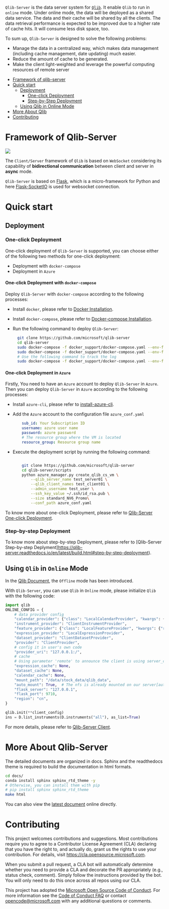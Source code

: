 `Qlib-Server` is the data server system for [`Qlib`](https://github.com/microsoft/qlib). It enable `Qlib` to run in `online` mode. Under online mode, the data will be deployed as a shared data service. The data and their cache will be shared by all the clients. The data retrieval performance is expected to be improved due to a higher rate of cache hits. It will consume less disk space, too.

To sum up, `Qlib-Server` is designed to solve the following problems:

* Manage the data in a centralized way, which makes data management (including cache management, date updating) much easier.
* Reduce the amount of cache to be generated.
* Make the client light-weighted and leverage the powerful computing resources of remote server


- [Framework of qlib-server](#framework-of-qlib-server)
- [Quick start](#quick-start)
  - [Deployment](#deployment)
    - [One-click Deployment](#one-click-deployment)
    - [Step-by-Step Deployment](#step-by-step-deployment)
  - [Using Qlib in Online Mode](#using-qlib-in-online-mode)
- [More About Qlib](#more-about-qlib)
- [Contributing](#contributing)


# Framework of Qlib-Server

<div style="align: center">
<img src="docs/_static/img/framework.png" />
</div>

The `Client/Server` framework of `Qlib` is based on `WebSocket` considering its capability of **bidirectional communication** between client and server in **async** mode.

`Qlib-Server` is based on [Flask](http://flask.pocoo.org/), which is a micro-framework for Python and here [Flask-SocketIO](https://flask-socketio.readthedocs.io) is used for websocket connection. 

# Quick start


## Deployment

### One-click Deployment

One-click deployment of `Qlib-Server` is supported, you can choose either of the following two methods for one-click deployment:

- Deployment with `docker-compose`
- Deployment in `Azure`

#### One-click Deployment with `docker-compose`

Deploy `Qlib-Server` with `docker-compose` according to the following processes:

* Install `docker`, please refer to [Docker Installation](https://docs.docker.com/engine/install).
* Install `docker-compose`, please refer to [Docker-compose Installation](https://docs.docker.com/compose/install/).
* Run the following command to deploy `Qlib-Server`:

    ```bash
      git clone https://github.com/microsoft/qlib-server
      cd qlib-server
      sudo docker-compose -f docker_support/docker-compose.yaml --env-file docker_support/docker-compose.env build
      sudo docker-compose -f docker_support/docker-compose.yaml --env-file docker_support/docker-compose.env up -d
      # Use the following command to track the log
      sudo docker-compose -f docker_support/docker-compose.yaml --env-file docker_support/docker-compose.env logs -f
    ```

#### One-click Deployment in `Azure`

Firstly, You need to have an `Azure` account to deploy `Qlib-Server` in `Azure`. Then you can deploy `Qlib-Server` in `Azure` according to the following processes:

* Install `azure-cli`, please refer to [install-azure-cli](https://docs.microsoft.com/en-us/cli/azure/install-azure-cli?view=azure-cli-latest).

* Add the `Azure` account to the configuration file `azure_conf.yaml`

    ```yaml
        sub_id: Your Subscription ID
        username: azure user name
        password: azure password
        # The resource group where the VM is located
        resource_group: Resource group name
    ```
* Execute the deployment script by running the following command:

    ```bash

        git clone https://github.com/microsoft/qlib-server
        cd qlib-server/scripts
        python azure_manager.py create_qlib_cs_vm \
            --qlib_server_name test_server01 \
            --qlib_client_names test_client01 \
            --admin_username test_user \
            --ssh_key_value ~/.ssh/id_rsa.pub \
            --size standard_NV6_Promo\
            --conf_path azure_conf.yaml
    ```

To know more about one-click Deployment, please refer to [Qlib-Server One-click Deployment](https://qlib-server.readthedocs.io/en/latest/build.html#one-click-deployment).

### Step-by-step Deployment

To know more about step-by-step Deployment, please refer to [Qlib-Server Step-by-step Deplyment]https://qlib-server.readthedocs.io/en/latest/build.html#step-by-step-deployment).


## Using `Qlib` in `Online` Mode

In the [Qlib Document](https://qlib.readthedocs.io/en/latest), the `Offline` mode has been introduced. 

With `Qlib-Server`, you can use `Qlib` in `Online` mode, please initialize `Qlib` with the following code:

```python
import qlib
ONLINE_CONFIG = {
    # data provider config
    "calendar_provider": {"class": "LocalCalendarProvider", "kwargs": {"remote": True}},
    "instrument_provider": "ClientInstrumentProvider",
    "feature_provider": {"class": "LocalFeatureProvider", "kwargs": {"remote": True}},
    "expression_provider": "LocalExpressionProvider",
    "dataset_provider": "ClientDatasetProvider",
    "provider": "ClientProvider",
    # config it in user's own code
    "provider_uri": "127.0.0.1:/",
    # cache
    # Using parameter 'remote' to announce the client is using server_cache, and the writing access will be disabled.
    "expression_cache": None,
    "dataset_cache": None,
    "calendar_cache": None,
    "mount_path": "/data/stock_data/qlib_data",
    "auto_mount": True,  # The nfs is already mounted on our server[auto_mount: False].
    "flask_server": "127.0.0.1",
    "flask_port": 9710,
    "region": "cn",
}

qlib.init(**client_config)
ins = D.list_instruments(D.instruments("all"), as_list=True)

```

For more details, please refer to [Qlib-Server Client](https://qlib-server.readthedocs.io/en/latest/client.html).

# More About Qlib-Server

The detailed documents are organized in docs. Sphinx and the readthedocs theme is required to build the documentation in html formats.

```bash
cd docs/
conda install sphinx sphinx_rtd_theme -y
# Otherwise, you can install them with pip
# pip install sphinx sphinx_rtd_theme
make html
```

You can also view the [latest document](https://qlib-server.readthedocs.io/en/latest/) online directly.

# Contributing

This project welcomes contributions and suggestions.  Most contributions require you to agree to a
Contributor License Agreement (CLA) declaring that you have the right to, and actually do, grant us
the rights to use your contribution. For details, visit https://cla.opensource.microsoft.com.

When you submit a pull request, a CLA bot will automatically determine whether you need to provide
a CLA and decorate the PR appropriately (e.g., status check, comment). Simply follow the instructions
provided by the bot. You will only need to do this once across all repos using our CLA.

This project has adopted the [Microsoft Open Source Code of Conduct](https://opensource.microsoft.com/codeofconduct/).
For more information see the [Code of Conduct FAQ](https://opensource.microsoft.com/codeofconduct/faq/) or
contact [opencode@microsoft.com](mailto:opencode@microsoft.com) with any additional questions or comments.
